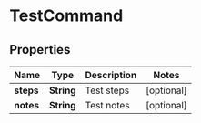 
# TestCommand

## Properties
Name | Type | Description | Notes
------------ | ------------- | ------------- | -------------
**steps** | **String** | Test steps |  [optional]
**notes** | **String** | Test notes |  [optional]



